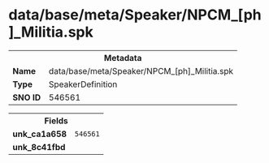 <h1>data/base/meta/Speaker/NPCM_[ph]_Militia.spk</h1><table><tr><th colspan="100%">Metadata</th></tr><tr><td><b>Name</b></td><td>data/base/meta/Speaker/NPCM_[ph]_Militia.spk</td></tr><tr><td><b>Type</b></td><td>SpeakerDefinition</td></tr><tr><td><b>SNO ID</b></td><td>546561</td></tr></table>

<table><tr><th colspan="100%">Fields</th></tr><tr><td><b>unk_ca1a658</b></td><td><code>546561</code></td></tr><tr><td><b>unk_8c41fbd</b></td><td></td></tr></table>

